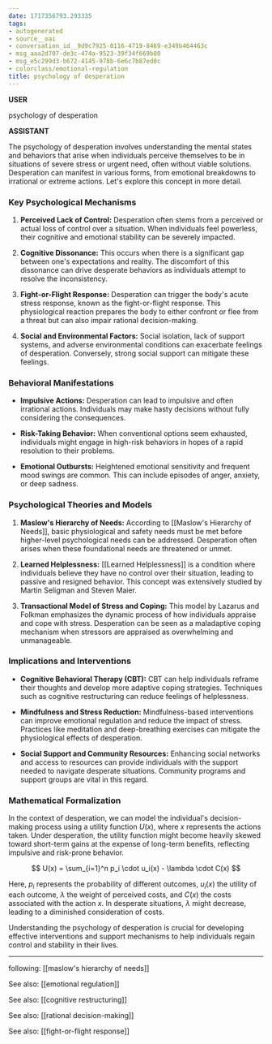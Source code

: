 ```yaml
---
date: 1717356793.293335
tags:
- autogenerated
- source__oai
- conversation_id__9d9c7925-0116-4719-8469-e349b464463c
- msg_aaa2d707-de3c-474a-9523-39f34f669b80
- msg_e5c299d3-b672-4145-978b-6e6c7b87ed0c
- colorclass/emotional-regulation
title: psychology of desperation
---
```


**USER**

psychology of desperation


**ASSISTANT**

The psychology of desperation involves understanding the mental states and behaviors that arise when individuals perceive themselves to be in situations of severe stress or urgent need, often without viable solutions. Desperation can manifest in various forms, from emotional breakdowns to irrational or extreme actions. Let's explore this concept in more detail.

### Key Psychological Mechanisms

1. **Perceived Lack of Control:**
   Desperation often stems from a perceived or actual loss of control over a situation. When individuals feel powerless, their cognitive and emotional stability can be severely impacted.

2. **Cognitive Dissonance:**
   This occurs when there is a significant gap between one's expectations and reality. The discomfort of this dissonance can drive desperate behaviors as individuals attempt to resolve the inconsistency.

3. **Fight-or-Flight Response:**
   Desperation can trigger the body's acute stress response, known as the fight-or-flight response. This physiological reaction prepares the body to either confront or flee from a threat but can also impair rational decision-making.

4. **Social and Environmental Factors:**
   Social isolation, lack of support systems, and adverse environmental conditions can exacerbate feelings of desperation. Conversely, strong social support can mitigate these feelings.

### Behavioral Manifestations

- **Impulsive Actions:**
  Desperation can lead to impulsive and often irrational actions. Individuals may make hasty decisions without fully considering the consequences.

- **Risk-Taking Behavior:**
  When conventional options seem exhausted, individuals might engage in high-risk behaviors in hopes of a rapid resolution to their problems.

- **Emotional Outbursts:**
  Heightened emotional sensitivity and frequent mood swings are common. This can include episodes of anger, anxiety, or deep sadness.

### Psychological Theories and Models

1. **Maslow's Hierarchy of Needs:**
   According to [[Maslow's Hierarchy of Needs]], basic physiological and safety needs must be met before higher-level psychological needs can be addressed. Desperation often arises when these foundational needs are threatened or unmet.

2. **Learned Helplessness:**
   [[Learned Helplessness]] is a condition where individuals believe they have no control over their situation, leading to passive and resigned behavior. This concept was extensively studied by Martin Seligman and Steven Maier.

3. **Transactional Model of Stress and Coping:**
   This model by Lazarus and Folkman emphasizes the dynamic process of how individuals appraise and cope with stress. Desperation can be seen as a maladaptive coping mechanism when stressors are appraised as overwhelming and unmanageable.

### Implications and Interventions

- **Cognitive Behavioral Therapy (CBT):**
  CBT can help individuals reframe their thoughts and develop more adaptive coping strategies. Techniques such as cognitive restructuring can reduce feelings of helplessness.

- **Mindfulness and Stress Reduction:**
  Mindfulness-based interventions can improve emotional regulation and reduce the impact of stress. Practices like meditation and deep-breathing exercises can mitigate the physiological effects of desperation.

- **Social Support and Community Resources:**
  Enhancing social networks and access to resources can provide individuals with the support needed to navigate desperate situations. Community programs and support groups are vital in this regard.

### Mathematical Formalization

In the context of desperation, we can model the individual's decision-making process using a utility function $U(x)$, where $x$ represents the actions taken. Under desperation, the utility function might become heavily skewed toward short-term gains at the expense of long-term benefits, reflecting impulsive and risk-prone behavior.

$$
U(x) = \sum_{i=1}^n p_i \cdot u_i(x) - \lambda \cdot C(x)
$$

Here, $p_i$ represents the probability of different outcomes, $u_i(x)$ the utility of each outcome, $\lambda$ the weight of perceived costs, and $C(x)$ the costs associated with the action $x$. In desperate situations, $\lambda$ might decrease, leading to a diminished consideration of costs.

Understanding the psychology of desperation is crucial for developing effective interventions and support mechanisms to help individuals regain control and stability in their lives.


---


following: [[maslow's hierarchy of needs]]

See also: [[emotional regulation]]


See also: [[cognitive restructuring]]


See also: [[rational decision-making]]


See also: [[fight-or-flight response]]